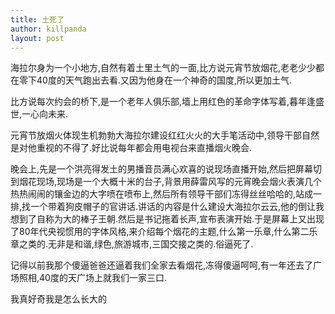 ```yaml
---
title: 土死了
author: killpanda
layout: post
---
```

海拉尔身为一个小地方,自然有着土里土气的一面,比方说元宵节放烟花,老老少少都在零下40度的天气跑出去看.又因为他身在一个神奇的国度,所以更加土气.

比方说每次约会的桥下,是一个老年人俱乐部,墙上用红色的革命字体写着,暮年逢盛世,一心向未来.

元宵节放烟火体现生机勃勃大海拉尔建设红红火火的大手笔活动中,领导干部自然是对他重视的不得了.好比说每年都会用电视台来直播烟火晚会.

晚会上,先是一个洪亮得发土的男播音员满心欢喜的说现场直播开始,然后把屏幕切到烟花现场,现场是一个大概十米的台子,背景用薛雷风写的元宵晚会烟火表演几个热热闹闹的镶金边的大字喷在喷布上,然后所有领导干部们冻得丝丝哈哈的,站成一排,找一个带着狗皮帽子的官讲话.讲话的内容是什么建设大海拉尔云云,他的倒让我想到了自称为大的棒子王朝.然后是书记拖着长声,宣布表演开始.于是屏幕上又出现了80年代央视惯用的字体风格,来介绍每个烟花的主题,什么第一乐章,什么第二乐章之类的.无非是和谐,绿色,旅游城市,三国交接之类的.俗逼死了.

记得以前我那个傻逼爸爸还逼着我们全家去看烟花,冻得傻逼呵呵,有一年还去了广场照相,40度的天广场上就我们一家三口.

我真好奇我是怎么长大的

